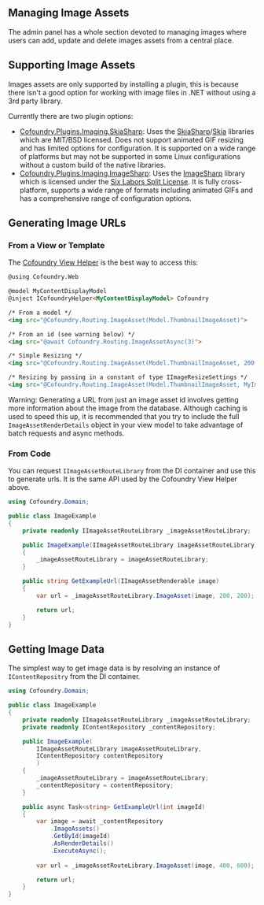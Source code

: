 ## Managing Image Assets

The admin panel has a whole section devoted to managing images where users can add, update and delete images assets from a central place.

## Supporting Image Assets

Images assets are only supported by installing a plugin, this is because there isn't a good option for working with image files in .NET without using a 3rd party library.

Currently there are two plugin options:

- [Cofoundry.Plugins.Imaging.SkiaSharp](https://github.com/cofoundry-cms/Cofoundry.Plugins.Imaging.SkiaSharp): Uses the [SkiaSharp](https://github.com/mono/SkiaSharp)/[Skia](https://skia.org/) libraries which are MIT/BSD licensed. Does not support animated GIF resizing and has limited options for configuration. It is supported on a wide range of platforms but may not be supported in some Linux configurations without a custom build of the native libraries.
- [Cofoundry.Plugins.Imaging.ImageSharp](https://github.com/cofoundry-cms/Cofoundry.Plugins.Imaging.ImageSharp): Uses the [ImageSharp](https://github.com/SixLabors/ImageSharp) library which is licensed under the [Six Labors Split License](https://github.com/SixLabors/ImageSharp/blob/main/LICENSE). It is fully cross-platform, supports a wide range of formats including animated GIFs and has a comprehensive range of configuration options.

## Generating Image URLs

### From a View or Template

The [Cofoundry View Helper](Cofoundry-View-Helper) is the best way to access this:

```html
@using Cofoundry.Web

@model MyContentDisplayModel
@inject ICofoundryHelper<MyContentDisplayModel> Cofoundry

/* From a model */
<img src="@Cofoundry.Routing.ImageAsset(Model.ThumbnailImageAsset)">

/* From an id (see warning below) */
<img src="@await Cofoundry.Routing.ImageAssetAsync(3)">

/* Simple Resizing */
<img src="@Cofoundry.Routing.ImageAsset(Model.ThumbnailImageAsset, 200, 200)">

/* Resizing by passing in a constant of type IImageResizeSettings */
<img src="@Cofoundry.Routing.ImageAsset(Model.ThumbnailImageAsset, MyImageSizes.Thumbnail)">
```

Warning: Generating a URL from just an image asset id involves getting more information about the image from the database. Although caching is used to speed this up, it is recommended that you try to include the full `ImageAssetRenderDetails` object in your view model to take advantage of batch requests and async methods.

### From Code

You can request `IImageAssetRouteLibrary` from the DI container and use this to generate urls. It is the same API used by the Cofoundry View Helper above.

```csharp
using Cofoundry.Domain;

public class ImageExample
{
    private readonly IImageAssetRouteLibrary _imageAssetRouteLibrary;

    public ImageExample(IImageAssetRouteLibrary imageAssetRouteLibrary)
    {
        _imageAssetRouteLibrary = imageAssetRouteLibrary;
    }

    public string GetExampleUrl(IImageAssetRenderable image)
    {
        var url = _imageAssetRouteLibrary.ImageAsset(image, 200, 200);

        return url;
    }
}
```

## Getting Image Data

The simplest way to get image data is by resolving an instance of `IContentRepositry` from the DI container.

```csharp
using Cofoundry.Domain;

public class ImageExample
{
    private readonly IImageAssetRouteLibrary _imageAssetRouteLibrary;
    private readonly IContentRepository _contentRepository;

    public ImageExample(
        IImageAssetRouteLibrary imageAssetRouteLibrary,
        IContentRepository contentRepository
        )
    {
        _imageAssetRouteLibrary = imageAssetRouteLibrary;
        _contentRepository = contentRepository;
    }

    public async Task<string> GetExampleUrl(int imageId)
    {
        var image = await _contentRepository
            .ImageAssets()
            .GetById(imageId)
            .AsRenderDetails()
            .ExecuteAsync();
            
        var url = _imageAssetRouteLibrary.ImageAsset(image, 400, 600);

        return url;
    }
}
```
